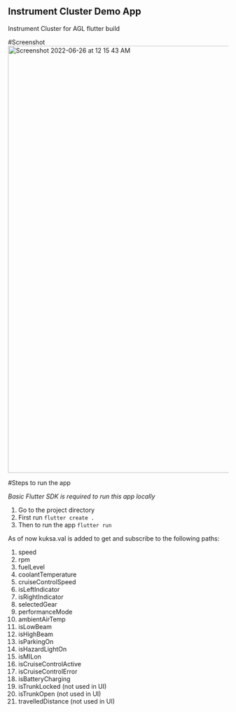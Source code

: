 ## Instrument Cluster Demo App 
Instrument Cluster for AGL flutter build

#Screenshot
<img width="973" alt="Screenshot 2022-06-26 at 12 15 43 AM" src="https://user-images.githubusercontent.com/75980718/175805298-1947a51f-34fa-44c7-8ddc-e8798d19ca86.png">

#Steps to run the app

*Basic Flutter SDK is required to run this app locally*

1. Go to the project directory
2. First run `flutter create .`
3. Then to run the app `flutter run`




As of now kuksa.val is added to get and subscribe to the following paths:

1. speed
2. rpm
3. fuelLevel
4. coolantTemperature
5. cruiseControlSpeed
6. isLeftIndicator
7. isRightIndicator
8. selectedGear
9. performanceMode
10. ambientAirTemp
11. isLowBeam
12. isHighBeam
13. isParkingOn
14. isHazardLightOn
15. isMILon
16. isCruiseControlActive
17. isCruiseControlError
18. isBatteryCharging
19. isTrunkLocked (not used in UI)
20. isTrunkOpen (not used in UI)
21. travelledDistance (not used in UI)

